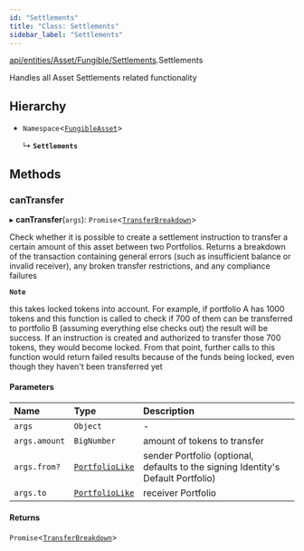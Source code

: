 ```yaml
---
id: "Settlements"
title: "Class: Settlements"
sidebar_label: "Settlements"
---
```


[api/entities/Asset/Fungible/Settlements](../../../../../../modules/API/Entities/Asset/Fungible/Settlements/Settlements.md).Settlements

Handles all Asset Settlements related functionality

## Hierarchy

- `Namespace`<[`FungibleAsset`](../FungibleAsset.md)\>

  ↳ **`Settlements`**

## Methods

### canTransfer

▸ **canTransfer**(`args`): `Promise`<[`TransferBreakdown`](../../../../../../interfaces/API/Entities/Asset/Types/TransferBreakdown/TransferBreakdown.md)\>

Check whether it is possible to create a settlement instruction to transfer a certain amount of this asset between two Portfolios. Returns a breakdown of
  the transaction containing general errors (such as insufficient balance or invalid receiver), any broken transfer restrictions, and any compliance
  failures

**`Note`**

 this takes locked tokens into account. For example, if portfolio A has 1000 tokens and this function is called to check if 700 of them can be
  transferred to portfolio B (assuming everything else checks out) the result will be success. If an instruction is created and authorized to transfer those 700 tokens,
  they would become locked. From that point, further calls to this function would return failed results because of the funds being locked, even though they haven't been
  transferred yet

#### Parameters

| Name | Type | Description |
| :------ | :------ | :------ |
| `args` | `Object` | - |
| `args.amount` | `BigNumber` | amount of tokens to transfer |
| `args.from?` | [`PortfolioLike`](../../../../../../modules/Types/Types.md#portfoliolike) | sender Portfolio (optional, defaults to the signing Identity's Default Portfolio) |
| `args.to` | [`PortfolioLike`](../../../../../../modules/Types/Types.md#portfoliolike) | receiver Portfolio |

#### Returns

`Promise`<[`TransferBreakdown`](../../../../../../interfaces/API/Entities/Asset/Types/TransferBreakdown/TransferBreakdown.md)\>
